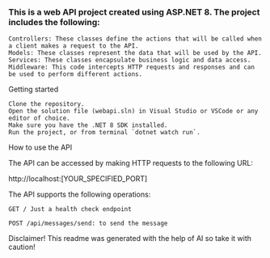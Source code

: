 ### This is a web API project created using ASP.NET 8. The project includes the following:

    Controllers: These classes define the actions that will be called when a client makes a request to the API.
    Models: These classes represent the data that will be used by the API.
    Services: These classes encapsulate business logic and data access.
    Middleware: This code intercepts HTTP requests and responses and can be used to perform different actions.

Getting started

    Clone the repository.
    Open the solution file (webapi.sln) in Visual Studio or VSCode or any editor of choice.
    Make sure you have the .NET 8 SDK installed.
    Run the project, or from terminal `dotnet watch run`.

How to use the API

The API can be accessed by making HTTP requests to the following URL:

http://localhost:[YOUR_SPECIFIED_PORT]

The API supports the following operations:

    GET / Just a health check endpoint
    
    POST /api/messages/send: to send the message

Disclaimer! This readme was generated with the help of AI so take it with caution!


